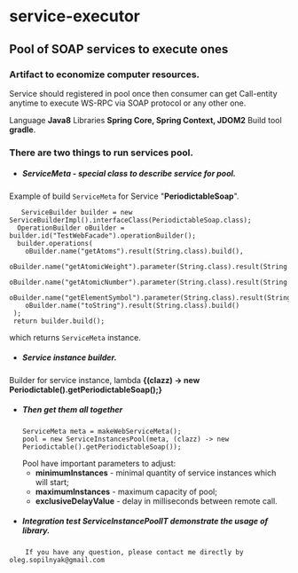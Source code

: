 # service-executor
## Pool of SOAP services to execute ones
### Artifact to economize computer resources.
Service should registered in pool once then consumer can get Call-entity anytime 
to execute WS-RPC via SOAP protocol or any other one.  

Language **Java8**
Libraries **Spring Core, Spring Context, JDOM2**
Build tool **gradle**.

### There are two things to run services pool.  

- ##### ServiceMeta - special class to describe service for pool.    
Example of build `ServiceMeta` for Service "**PeriodictableSoap**".  

       ServiceBuilder builder = new ServiceBuilderImpl().interfaceClass(PeriodictableSoap.class);  
      OperationBuilder oBuilder = builder.id("TestWebFacade").operationBuilder();  
      builder.operations(
        oBuilder.name("getAtoms").result(String.class).build(),  
        oBuilder.name("getAtomicWeight").parameter(String.class).result(String.class).build(),  
        oBuilder.name("getAtomicNumber").parameter(String.class).result(String.class).build(),  
        oBuilder.name("getElementSymbol").parameter(String.class).result(String.class).build(),  
        oBuilder.name("toString").result(String.class).build()
     );  
     return builder.build();
which returns `ServiceMeta` instance.
- ##### Service instance builder.
Builder for service instance, lambda **{(clazz) -> new Periodictable().getPeriodictableSoap();}**
-  ##### Then get them all together  
       ServiceMeta meta = makeWebServiceMeta();  
       pool = new ServiceInstancesPool(meta, (clazz) -> new Periodictable().getPeriodictableSoap());
    
    Pool have important parameters to adjust:
    - **minimumInstances** - minimal quantity of service instances which will start;
    - **maximumInstances** - maximum capacity of pool;
    - **exclusiveDelayValue** - delay in milliseconds between remote call.
- ##### Integration test **ServiceInstancePoolIT** demonstrate the usage of library.      
    
`    If you have any question, please contact me directly by oleg.sopilnyak@gmail.com`